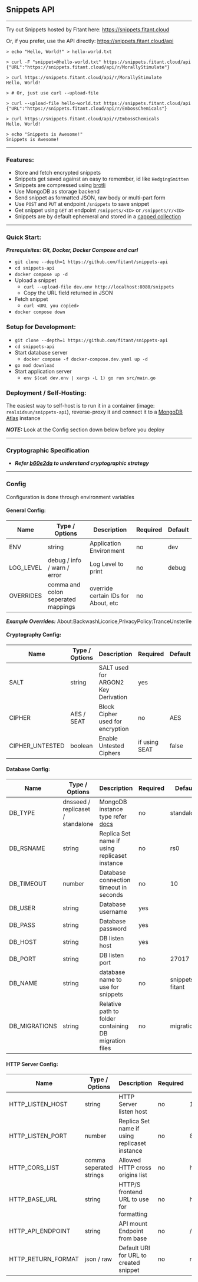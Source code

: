 ## Snippets API
---
Try out Snippets hosted by Fitant here: https://snippets.fitant.cloud

Or, if you prefer, use the API directly: https://snippets.fitant.cloud/api

```
> echo "Hello, World!" > hello-world.txt 

> curl -F "snippet=@hello-world.txt" https://snippets.fitant.cloud/api
{"URL":"https://snippets.fitant.cloud/api/r/MorallyStimulate"}

> curl https://snippets.fitant.cloud/api/r/MorallyStimulate
Hello, World!

> # Or, just use curl --upload-file

> curl --upload-file hello-world.txt https://snippets.fitant.cloud/api 
{"URL":"https://snippets.fitant.cloud/api/r/EmbossChemicals"}

> curl https://snippets.fitant.cloud/api/r/EmbossChemicals
Hello, World!

> echo "Snippets is Awesome!"
Snippets is Awesome!
```
---

### Features:
- Store and fetch encrypted snippets
- Snippets get saved against an easy to remember, id like `HedgingSmitten` 
- Snippets are compressed using [brotli](https://github.com/google/brotli)
- Use MongoDB as storage backend
- Send snippet as formatted JSON, raw body or multi-part form
- Use `POST` and `PUT` at endpoint `/snippets` to save snippet
- Get snippet using `GET` at endpoint `/snippets/<ID>` or `/snippets/r/<ID>`
- Snippets are by default ephemeral and stored in a [capped collection](https://docs.mongodb.com/manual/core/capped-collections/) 

---

### Quick Start:
***Prerequisites: Git, Docker, Docker Compose and curl***
- `git clone --depth=1 https://github.com/fitant/snippets-api`
- `cd snippets-api`
- `docker compose up -d`
- Upload a snippet
    - `curl --upload-file dev.env http://localhost:8080/snippets`
    - Copy the URL field returned in JSON
- Fetch snippet
    - `curl <URL you copied>`
- `docker compose down`

### Setup for Development:
- `git clone --depth=1 https://github.com/fitant/snippets-api`
- `cd snippets-api`
- Start database server
  - `docker compose -f docker-compose.dev.yaml up -d`
- `go mod download`
- Start application server
  - `env $(cat dev.env | xargs -L 1) go run src/main.go`

### Deployment / Self-Hosting:
The easiest way to self-host is to run it in a container (image: `realsidsun/snippets-api`), reverse-proxy it and connect it to a [MongoDB Atlas](https://www.mongodb.com/atlas/database) instance

***NOTE:*** Look at the Config section down below before you deploy

---

### Cryptographic Specification
- ***Refer [b60e2da](https://github.com/fitant/snippets-api/commit/b60e2dadfc89a8307dc2811273415b5e1e158c0d) to understand cryptographic strategy***

---

### Config
Configuration is done through environment variables

#### General Config:

| Name      | Type / Options                     | Description                         | Required | Default |
|-----------|------------------------------------|-------------------------------------|----------|---------|
| ENV       | string                             | Application Environment             | no       | dev     |
| LOG_LEVEL | debug / info / warn / error        | Log Level to print                  | no       | debug   |
| OVERRIDES | comma and colon seperated mappings | override certain IDs for About, etc | no       |         |

***Example Overrides:*** About:BackwashLicorice,PrivacyPolicy:TranceUnsterile

#### Cryptography Config:

| Name            | Type / Options | Description                         | Required      | Default |
|-----------------|----------------|-------------------------------------|---------------|---------|
| SALT            | string         | SALT used for ARGON2 Key Derivation | yes           |         |
| CIPHER          | AES / SEAT     | Block Cipher used for encryption    | no            | AES     |
| CIPHER_UNTESTED | boolean        | Enable Untested Ciphers             | if using SEAT | false   |

#### Database Config:

| Name          | Type / Options                    | Description                                                                                      | Required | Default         |
|---------------|-----------------------------------|--------------------------------------------------------------------------------------------------|----------|-----------------|
| DB_TYPE       | dnsseed / replicaset / standalone | MongoDB instance type refer [docs](https://docs.mongodb.com/manual/reference/connection-string/) | no       | standalone      |
| DB_RSNAME     | string                            | Replica Set name if using replicaset instance                                                    | no       | rs0             |
| DB_TIMEOUT    | number                            | Database connection timeout in seconds                                                           | no       | 10              |
| DB_USER       | string                            | Database username                                                                                | yes      |                 |
| DB_PASS       | string                            | Database password                                                                                | yes      |                 |
| DB_HOST       | string                            | DB listen host                                                                                   | yes      |                 |
| DB_PORT       | string                            | DB listen port                                                                                   | no       | 27017           |
| DB_NAME       | string                            | database name to use for snippets                                                                | no       | snippets-fitant |
| DB_MIGRATIONS | string                            | Relative path to folder containing DB migration files                                            | no       | migrations      |

#### HTTP Server Config:

| Name               | Type / Options           | Description                                   | Required | Default               |
|--------------------|--------------------------|-----------------------------------------------|----------|-----------------------|
| HTTP_LISTEN_HOST   | string                   | HTTP Server listen host                       | no       | 127.0.0.1             |
| HTTP_LISTEN_PORT   | number                   | Replica Set name if using replicaset instance | no       | 8080                  |
| HTTP_CORS_LIST     | comma seperated strings  | Allowed HTTP cross origins list               | no       | http://localhost:*    |
| HTTP_BASE_URL      | string                   | HTTP/S frontend URL to use for formatting     | no       | http://localhost:8080 |
| HTTP_API_ENDPOINT  | string                   | API mount Endpoint from base                  | no       | /snippets             |
| HTTP_RETURN_FORMAT | json / raw               | Default URI for URL to created snippet        | no       | raw                   |
